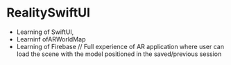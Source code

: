 # RealitySwiftUI

* Learning of SwiftUI, 
* Learninf ofARWorldMap
* Learning of Firebase
//
Full experience of AR application where user can load the scene with the model positioned in the saved/previous session
